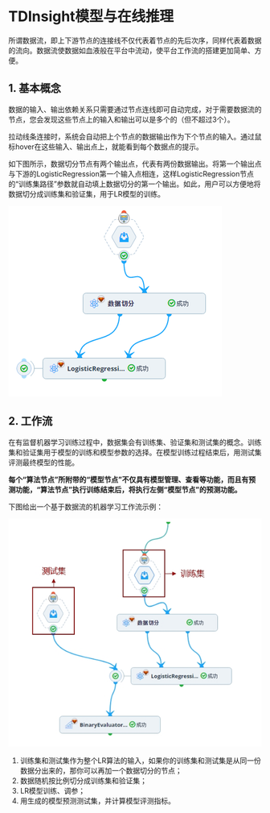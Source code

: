 # TDInsight模型与在线推理

所谓数据流，即上下游节点的连接线不仅代表着节点的先后次序，同样代表着数据的流向。数据流使数据如血液般在平台中流动，使平台工作流的搭建更加简单、方便。

## 1. 基本概念

数据的输入、输出依赖关系只需要通过节点连线即可自动完成，对于需要数据流的节点，您会发现这些节点上的输入和输出可以是多个的（但不超过3个）。

拉动线条连接时，系统会自动把上个节点的数据输出作为下个节点的输入。通过鼠标hover在这些输入、输出点上，就能看到每个数据点的提示。

如下图所示，数据切分节点有两个输出点，代表有两份数据输出。将第一个输出点与下游的LogisticRegression第一个输入点相连，这样LogisticRegression节点的“训练集路径”参数就自动填上数据切分的第一个输出。如此，用户可以方便地将数据切分成训练集和验证集，用于LR模型的训练。

![](../../.gitbook/assets/pic13.png)

## 2. 工作流

在有监督机器学习训练过程中，数据集会有训练集、验证集和测试集的概念。训练集和验证集用于模型的训练和模型参数的选择。在模型训练过程结束后，用测试集评测最终模型的性能。

**每个“算法节点”所附带的“模型节点”不仅具有模型管理、查看等功能，而且有预测功能，“算法节点”执行训练结束后，将执行左侧“模型节点”的预测功能。**

下图给出一个基于数据流的机器学习工作流示例：

![](../../.gitbook/assets/pic14.jpg)

1. 训练集和测试集作为整个LR算法的输入，如果你的训练集和测试集是从同一份数据分出来的，那你可以再加一个数据切分的节点；
2. 数据随机按比例切分成训练集和验证集；
3. LR模型训练、调参；
4. 用生成的模型预测测试集，并计算模型评测指标。

